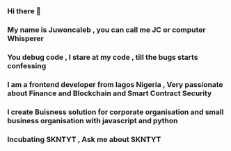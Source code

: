### Hi there 👋
### My name is Juwoncaleb , you can call me JC or computer Whisperer 
### You debug code , I stare at my code , till the bugs starts confessing
### I am a frontend developer from lagos Nigeria , Very passionate about Finance and Blockchain and Smart Contract Security
### I create Buisness solution for corporate organisation and small business organisation with javascript and python
### Incubating SKNTYT , Ask me about SKNTYT



